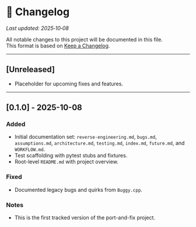 # 📜 Changelog

_Last updated: 2025‑10‑08_

All notable changes to this project will be documented in this file.  
This format is based on [Keep a Changelog](https://keepachangelog.com/en/1.0.0/).

---

## [Unreleased]
- Placeholder for upcoming fixes and features.

---

## [0.1.0] - 2025-10-08
### Added
- Initial documentation set: `reverse-engineering.md`, `bugs.md`, `assumptions.md`, `architecture.md`, `testing.md`, `index.md`, `future.md`, and `WORKFLOW.md`.
- Test scaffolding with pytest stubs and fixtures.
- Root-level `README.md` with project overview.

### Fixed
- Documented legacy bugs and quirks from `Buggy.cpp`.

### Notes
- This is the first tracked version of the port-and-fix project.
